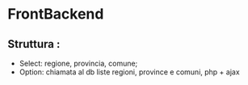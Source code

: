 # FrontBackend

## Struttura :
* Select: regione, provincia, comune;
* Option: chiamata al db liste regioni, province e comuni, php + ajax
